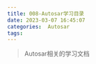 ```yaml
---
title: 008-Autosar学习目录
date: 2023-03-07 16:45:07
categories:  Autosar
tags:
---
```


> Autosar相关的学习文档

<!--more-->